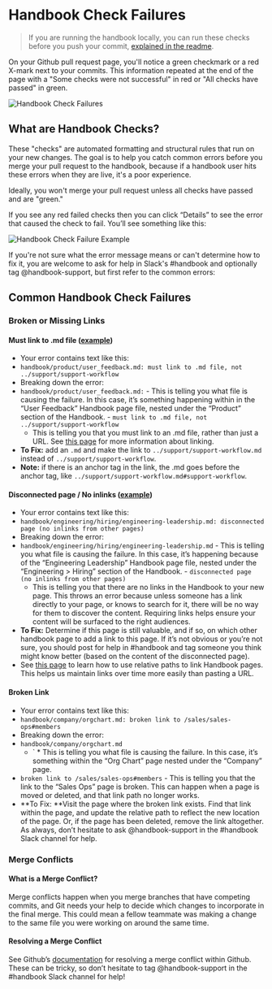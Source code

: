 # Handbook Check Failures

> If you are running the handbook locally, you can run these checks before you push your commit, [explained in the readme](../../README.md).

On your Github pull request page, you'll notice a green checkmark or a red X-mark next to your commits. This information repeated at the end of the page with a "Some checks were not successful" in red or "All checks have passed" in green.

![Handbook Check Failures](https://storage.googleapis.com/sourcegraph-assets/handbook/handbook-checks.png)

## What are Handbook Checks?

These "checks" are automated formatting and structural rules that run on your new changes. The goal is to help you catch common errors before you merge your pull request to the handbook, because if a handbook user hits these errors when they are live, it's a poor experience.

Ideally, you won't merge your pull request unless all checks have passed and are "green."

If you see any red failed checks then you can click “Details” to see the error that caused the check to fail. You’ll see something like this:

![Handbook Check Failure Example](https://storage.googleapis.com/sourcegraph-assets/handbook/relocate-page-errors.png)

If you're not sure what the error message means or can't determine how to fix it, you are welcome to ask for help in Slack's #handbook and optionally tag @handbook-support, but first refer to the common errors:

## Common Handbook Check Failures

### Broken or Missing Links

#### **Must link to .md file** ([example](https://github.com/sourcegraph/about/runs/2976049292))
  - Your error contains text like this:
   - `handbook/product/user_feedback.md: must link to .md file, not ../support/support-workflow`
  - Breaking down the error:
   - `handbook/product/user_feedback.md:`
    - This is telling you what file is causing the failure. In this case, it’s something happening within in the “User Feedback” Handbook page file, nested under the “Product” section of the Handbook.
    - `must link to .md file, not ../support/support-workflow `
     - This is telling you that you must link to an .md file, rather than just a URL. See [this page](linking-within-handbook.md) for more information about linking.
  - **To Fix:** add an `.md` and make the link to `../support/support-workflow.md` instead of `../support/support-workflow`.
  - **Note:** if there is an anchor tag in the link, the .md goes before the anchor tag, like `../support/support-workflow.md#support-workflow`.
#### **Disconnected page / No inlinks** ([example](https://github.com/sourcegraph/about/runs/2975885844))
  - Your error contains text like this:
   - `handbook/engineering/hiring/engineering-leadership.md: disconnected page (no inlinks from other pages)`
  - Breaking down the error:
   - `handbook/engineering/hiring/engineering-leadership.md`
    - This is telling you what file is causing the failure. In this case, it’s happening because of the “Engineering Leadership” Handbook page file, nested under the “Engineering > Hiring” section of the Handbook.
    - `disconnected page (no inlinks from other pages)`
     - This is telling you that there are no links in the Handbook to your new page. This throws an error because unless someone has a link directly to your page, or knows to search for it, there will be no way for them to discover the content. Requiring links helps ensure your content will be surfaced to the right audiences.
  - **To Fix:** Determine if this page is still valuable, and if so, on which other handbook page to add a link to this page. If it’s not obvious or you’re not sure, you should post for help in #handbook and tag someone you think might know better (based on the content of the disconnected page).
  - See [this page](linking-within-handbook.md) to learn how to use relative paths to link Handbook pages. This helps us maintain links over time more easily than pasting a URL.
#### **Broken Link**
  - Your error contains text like this:
   - `handbook/company/orgchart.md: broken link to /sales/sales-ops#members`
  - Breaking down the error:
   - `handbook/company/orgchart.md`
      - ` \* This is telling you what file is causing the failure. In this case, it’s something within the “Org Chart” page nested under the “Company” page.
   - `broken link to /sales/sales-ops#members`
    - This is telling you that the link to the “Sales Ops” page is broken. This can happen when a page is moved or deleted, and that link path no longer works.
  - **To Fix: **Visit the page where the broken link exists. Find that link within the page, and update the relative path to reflect the new location of the page. Or, if the page has been deleted, remove the link altogether. As always, don’t hesitate to ask @handbook-support in the #handbook Slack channel for help.

### Merge Conflicts

#### What is a Merge Conflict?

Merge conflicts happen when you merge branches that have competing commits, and Git needs your help to decide which changes to incorporate in the final merge. This could mean a fellow teammate was making a change to the same file you were working on around the same time.

#### Resolving a Merge Conflict

See Github’s [documentation](https://docs.github.com/en/github/collaborating-with-pull-requests/addressing-merge-conflicts/resolving-a-merge-conflict-on-github) for resolving a merge conflict within Github. These can be tricky, so don’t hesitate to tag @handbook-support in the #handbook Slack channel for help!

